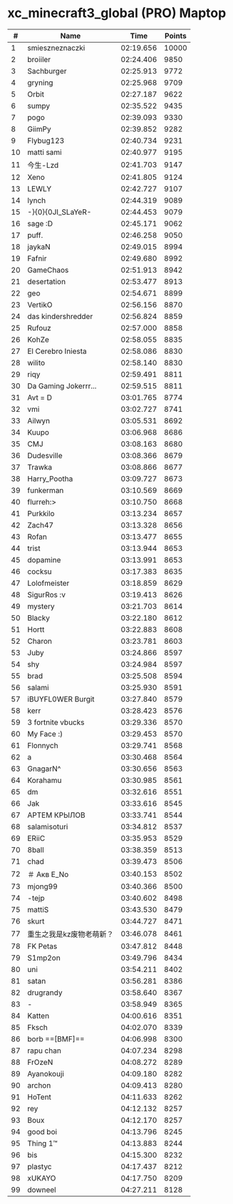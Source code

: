 # xc_minecraft3_global (PRO) Maptop

|  # | Name | Time | Points |
|-------------- | -------------- | -------------- | -------------- | 
| 1 | smieszneznaczki | 02:19.656 | 10000 | 
| 2 | broiiler | 02:24.406 | 9850 | 
| 3 | Sachburger | 02:25.913 | 9772 | 
| 4 | gryning | 02:25.968 | 9709 | 
| 5 | Orbit | 02:27.187 | 9622 | 
| 6 | sumpy | 02:35.522 | 9435 | 
| 7 | pogo | 02:39.093 | 9330 | 
| 8 | GiimPy | 02:39.852 | 9282 | 
| 9 | Flybug123 | 02:40.734 | 9231 | 
| 10 | matti sami | 02:40.977 | 9195 | 
| 11 | 今生-Lzd | 02:41.703 | 9147 | 
| 12 | Xeno | 02:41.805 | 9124 | 
| 13 | LEWLY | 02:42.727 | 9107 | 
| 14 | lynch | 02:44.319 | 9089 | 
| 15 | -}{0}{0JI_SLaYeR- | 02:44.453 | 9079 | 
| 16 | sage :D | 02:45.171 | 9062 | 
| 17 | puff. | 02:46.258 | 9050 | 
| 18 | jaykaN | 02:49.015 | 8994 | 
| 19 | Fafnir | 02:49.680 | 8992 | 
| 20 | GameChaos | 02:51.913 | 8942 | 
| 21 | desertation | 02:53.477 | 8913 | 
| 22 | geo | 02:54.671 | 8899 | 
| 23 | VertikO | 02:56.156 | 8870 | 
| 24 | das kindershredder | 02:56.824 | 8859 | 
| 25 | Rufouz | 02:57.000 | 8858 | 
| 26 | KohZe | 02:58.055 | 8835 | 
| 27 | El Cerebro Iniesta | 02:58.086 | 8830 | 
| 28 | wilito | 02:58.140 | 8830 | 
| 29 | riqy | 02:59.491 | 8811 | 
| 30 | Da Gaming Jokerrr... | 02:59.515 | 8811 | 
| 31 | Avt = D | 03:01.765 | 8774 | 
| 32 | vmi | 03:02.727 | 8741 | 
| 33 | Ailwyn | 03:05.531 | 8692 | 
| 34 | Kuupo | 03:06.968 | 8686 | 
| 35 | CMJ | 03:08.163 | 8680 | 
| 36 | Dudesville | 03:08.366 | 8679 | 
| 37 | Trawka | 03:08.866 | 8677 | 
| 38 | Harry_Pootha | 03:09.727 | 8673 | 
| 39 | funkerman | 03:10.569 | 8669 | 
| 40 | flurreh:> | 03:10.750 | 8668 | 
| 41 | Purkkilo | 03:13.234 | 8657 | 
| 42 | Zach47 | 03:13.328 | 8656 | 
| 43 | Rofan | 03:13.477 | 8655 | 
| 44 | trist | 03:13.944 | 8653 | 
| 45 | dopamine | 03:13.991 | 8653 | 
| 46 | cocksu | 03:17.383 | 8635 | 
| 47 | Lolofmeister | 03:18.859 | 8629 | 
| 48 | SigurRos :v | 03:19.413 | 8626 | 
| 49 | mystery | 03:21.703 | 8614 | 
| 50 | Blacky | 03:22.180 | 8612 | 
| 51 | Hortt | 03:22.883 | 8608 | 
| 52 | Charon | 03:23.781 | 8603 | 
| 53 | Juby | 03:24.866 | 8597 | 
| 54 | shy | 03:24.984 | 8597 | 
| 55 | brad | 03:25.508 | 8594 | 
| 56 | salami | 03:25.930 | 8591 | 
| 57 | iBUYFL0WER Burgit | 03:27.840 | 8579 | 
| 58 | kerr | 03:28.423 | 8576 | 
| 59 | 3 fortnite vbucks | 03:29.336 | 8570 | 
| 60 | My Face :) | 03:29.453 | 8570 | 
| 61 | Flonnych | 03:29.741 | 8568 | 
| 62 | a | 03:30.468 | 8564 | 
| 63 | GnagarN^ | 03:30.656 | 8563 | 
| 64 | Korahamu | 03:30.985 | 8561 | 
| 65 | dm | 03:32.616 | 8551 | 
| 66 | Jak | 03:33.616 | 8545 | 
| 67 | АРТЕМ КРЫЛОВ | 03:33.741 | 8544 | 
| 68 | salamisoturi | 03:34.812 | 8537 | 
| 69 | ERiiC | 03:35.953 | 8529 | 
| 70 | 8ball | 03:38.359 | 8513 | 
| 71 | chad | 03:39.473 | 8506 | 
| 72 | ＃ Акв E_No | 03:40.153 | 8502 | 
| 73 | mjong99 | 03:40.366 | 8500 | 
| 74 | -tejp | 03:40.602 | 8498 | 
| 75 | mattiS | 03:43.530 | 8479 | 
| 76 | skurt | 03:44.727 | 8471 | 
| 77 | 重生之我是kz废物老萌新？ | 03:46.078 | 8461 | 
| 78 | FK Petas | 03:47.812 | 8448 | 
| 79 | S1mp2on | 03:49.796 | 8434 | 
| 80 | uni | 03:54.211 | 8402 | 
| 81 | satan | 03:56.281 | 8386 | 
| 82 | drugrandy | 03:58.640 | 8367 | 
| 83 | - | 03:58.949 | 8365 | 
| 84 | Katten | 04:00.616 | 8351 | 
| 85 | Fksch | 04:02.070 | 8339 | 
| 86 | borb ==[BMF]== | 04:06.998 | 8300 | 
| 87 | rapu chan | 04:07.234 | 8298 | 
| 88 | FrOzeN | 04:08.272 | 8289 | 
| 89 | Ayanokouji | 04:09.180 | 8282 | 
| 90 | archon | 04:09.413 | 8280 | 
| 91 | HoTent | 04:11.633 | 8262 | 
| 92 | rey | 04:12.132 | 8257 | 
| 93 | Boux | 04:12.170 | 8257 | 
| 94 | good boi | 04:13.796 | 8245 | 
| 95 | Thing 1™ | 04:13.883 | 8244 | 
| 96 | bis | 04:15.300 | 8232 | 
| 97 | plastyc | 04:17.437 | 8212 | 
| 98 | xUKAYO | 04:17.750 | 8209 | 
| 99 | downeel | 04:27.211 | 8128 | 


